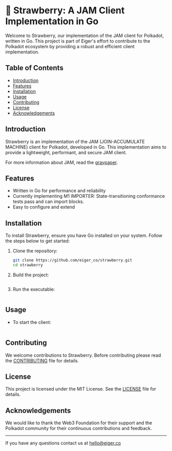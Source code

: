 # 🍓 Strawberry: A JAM Client Implementation in Go

Welcome to Strawberry, our implementation of the JAM client for Polkadot, written in Go. This project is part of Eiger's effort to contribute to the Polkadot ecosystem by providing a robust and efficient client implementation.


## Table of Contents

- [Introduction](#introduction)
- [Features](#features)
- [Installation](#installation)
- [Usage](#usage)
- [Contributing](#contributing)
- [License](#license)
- [Acknowledgements](#acknowledgements)

## Introduction

Strawberry is an implementation of the JAM (JOIN-ACCUMULATE MACHINE) client for Polkadot, developed in Go. This implementation aims to provide a lightweight, performant, and secure JAM client.

For more information about JAM, read the [graypaper](https://graypaper.com).

## Features

- Written in Go for performance and reliability
- Currently implementing M1 IMPORTER: State-transitioning conformance tests pass and can import blocks.
- Easy to configure and extend

## Installation

To install Strawberry, ensure you have Go installed on your system. Follow the steps below to get started:

1. Clone the repository:
    ```bash
    git clone https://github.com/eiger_co/strawberry.git
    cd strawberry
    ```

2. Build the project:
    ```bash
    
    ```

3. Run the executable:
    ```bash
    
    ```

## Usage


- To start the client:
    ```bash

    ```



## Contributing

We welcome contributions to Strawberry. Before contributing please read the [CONTRIBUTING](CONTRIBUTING) file for details.


## License

This project is licensed under the MIT License. See the [LICENSE](LICENSE) file for details.

## Acknowledgements

We would like to thank the Web3 Foundation for their support and the Polkadot community for their continuous contributions and feedback.

---

If you have any questions contact us at hello@eiger.co

